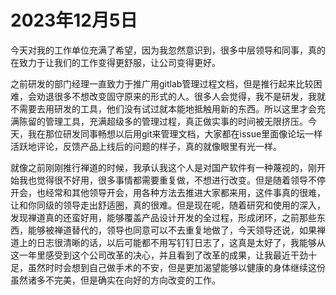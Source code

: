 # 2023年12月5日

今天对我的工作单位充满了希望，因为我忽然意识到，很多中层领导和同事，真的在致力于让我们的工作变得更舒服，让公司变得更好。

之前研发的部门经理一直致力于推广用gitlab管理过程文档，但是推行起来比较困难，会劝退很多不想改变固守原来的形式的人。很多人会觉得，我不是研发，我就不需要去用研发的工具，他们没有试过就本能地抵触用新的东西。所以这里才会充满陈留的管理工具，充满超级多的管理过程，真正做实事的时间被无限挤压。今天，我在那位研发同事畅想以后用git来管理文档，大家都在issue里面像论坛一样活跃地评论，反馈产品上线后的问题的样子，真的就像眼里有光一样。

就像之前刚刚推行禅道的时候，我承认我这个人是对国产软件有一种蔑视的，刚开始我也觉得很不好用，很多事情都需要重复做，不想进行改变。但是随着领导不停开会，也经常和其他领导开会，用各种方法去推进大家都来用，这件事真的很难，让和你同级的领导走出舒适圈，真的很难。但是现在呢，随着研究和使用的深入，发现禅道真的还蛮好用，能够覆盖产品设计开发的全过程，形成闭环，之前那些东西，能够被禅道替代的，领导也同意可以不去重复地做了，今天领导还说，如果禅道上的日志很清晰的话，以后可能都不用写钉钉日志了，这真是太好了，我能够从这一年里感受到这个公司改革的决心，并且看到了改革的成果，让我最近干劲十足，虽然时时会想到自己做手术的不安，但是更加渴望能够以健康的身体继续这份虽然诸多不完美，但是确实在向好的方向改变的工作。
